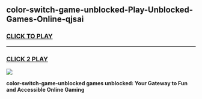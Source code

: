 
## color-switch-game-unblocked-Play-Unblocked-Games-Online-qjsai
<h3>
<a href="https://premium76.site?title=color-switch-game-unblocked&ref=24A">CLICK TO PLAY</a></h3>
<hr>

<h3>
<a href="https://premium76.site?title=color-switch-game-unblocked&ref=24A">CLICK 2 PLAY</a>
  
</h3>

<a href="https://premium76.site?title=color-switch-game-unblocked&ref=24A"><img src="https://clearcache.store/games.png"></a>


**color-switch-game-unblocked games unblocked: Your Gateway to Fun and Accessible Online Gaming**
